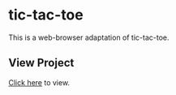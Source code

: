 # tic-tac-toe
This is a web-browser adaptation of tic-tac-toe.

## View Project
[Click here](https://v-sudo29.github.io/tic-tac-toe/) to view.
